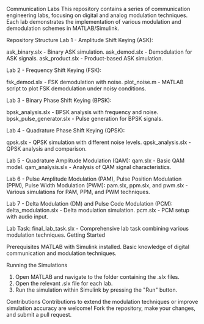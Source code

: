 Communication Labs
This repository contains a series of communication engineering labs, focusing on digital and analog modulation techniques. Each lab demonstrates the implementation of various modulation and demodulation schemes in MATLAB/Simulink.

Repository Structure
Lab 1 - Amplitude Shift Keying (ASK):

ask_binary.slx - Binary ASK simulation.
ask_demod.slx - Demodulation for ASK signals.
ask_product.slx - Product-based ASK simulation.

Lab 2 - Frequency Shift Keying (FSK):

fsk_demod.slx - FSK demodulation with noise.
plot_noise.m - MATLAB script to plot FSK demodulation under noisy conditions.

Lab 3 - Binary Phase Shift Keying (BPSK):

bpsk_analysis.slx - BPSK analysis with frequency and noise.
bpsk_pulse_generator.slx - Pulse generation for BPSK signals.

Lab 4 - Quadrature Phase Shift Keying (QPSK):

qpsk.slx - QPSK simulation with different noise levels.
qpsk_analysis.slx - QPSK analysis and comparison.

Lab 5 - Quadrature Amplitude Modulation (QAM):
qam.slx - Basic QAM model.
qam_analysis.slx - Analysis of QAM signal characteristics.

Lab 6 - Pulse Amplitude Modulation (PAM), Pulse Position Modulation (PPM), Pulse Width Modulation (PWM):
pam.slx, ppm.slx, and pwm.slx - Various simulations for PAM, PPM, and PWM techniques.

Lab 7 - Delta Modulation (DM) and Pulse Code Modulation (PCM):
delta_modulation.slx - Delta modulation simulation.
pcm.slx - PCM setup with audio input.

Lab Task:
final_lab_task.slx - Comprehensive lab task combining various modulation techniques.
Getting Started

Prerequisites
MATLAB with Simulink installed.
Basic knowledge of digital communication and modulation techniques.

Running the Simulations
1. Open MATLAB and navigate to the folder containing the .slx files.
2. Open the relevant .slx file for each lab.
3. Run the simulation within Simulink by pressing the "Run" button.

Contributions
Contributions to extend the modulation techniques or improve simulation accuracy are welcome! Fork the repository, make your changes, and submit a pull request.

